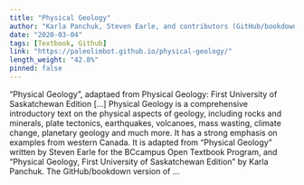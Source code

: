 ```yaml
---
title: "Physical Geology"
author: "Karla Panchuk, Steven Earle, and contributors (GitHub/bookdown version maintained by Dewey Dunnington)"
date: "2020-03-04"
tags: [Textbook, Github]
link: "https://paleolimbot.github.io/physical-geology/"
length_weight: "42.8%"
pinned: false
---
```


“Physical Geology”, adaptaed from Physical Geology: First University of Saskatchewan Edition [...] Physical Geology is a comprehensive introductory text on the physical aspects of geology, including rocks and minerals, plate tectonics, earthquakes, volcanoes, mass wasting, climate change, planetary geology and much more. It has a strong emphasis on examples from western Canada. It is adapted from “Physical Geology” written by Steven Earle for the BCcampus Open Textbook Program, and “Physical Geology, First University of Saskatchewan Edition” by Karla Panchuk. The GitHub/bookdown version of ...
